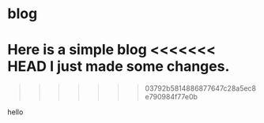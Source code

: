 # blog
Here is a simple blog
<<<<<<< HEAD
I just made some changes.
=======
>>>>>>> 03792b5814886877647c28a5ec8e790984f77e0b

hello
